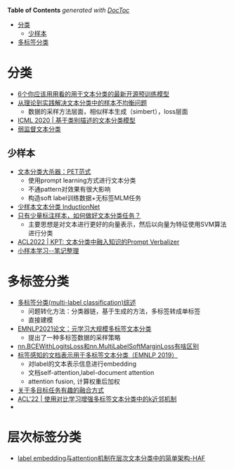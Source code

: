 <!-- START doctoc generated TOC please keep comment here to allow auto update -->
<!-- DON'T EDIT THIS SECTION, INSTEAD RE-RUN doctoc TO UPDATE -->
**Table of Contents**  *generated with [DocToc](https://github.com/thlorenz/doctoc)*

- [分类](#%E5%88%86%E7%B1%BB)
  - [少样本](#%E5%B0%91%E6%A0%B7%E6%9C%AC)
- [多标签分类](#%E5%A4%9A%E6%A0%87%E7%AD%BE%E5%88%86%E7%B1%BB)

<!-- END doctoc generated TOC please keep comment here to allow auto update -->



# 分类

- [6个你应该用用看的用于文本分类的最新开源预训练模型](https://zhuanlan.zhihu.com/p/130792659)
- [从理论到实践解决文本分类中的样本不均衡问题](https://mp.weixin.qq.com/s?__biz=MzU1NjYyODQ4NA==&mid=2247484661&idx=1&sn=8a91b910e941c87fba79a6154c819d66&chksm=fbc36b9eccb4e288c0e37d811b8511c1b093bb664f6442ec9d9e2189d1ea201613da37a3cd33&mpshare=1&scene=24&srcid=0703DjmDK4AfPSuBKxT8gEMH&sharer_sharetime=1625253571562&sharer_shareid=9d627645afe156ff11b0a8519d982bcd&exportkey=A17XMeW6otqsYpmcg5f1gW0%3D&pass_ticket=ahSCjZBnxTVe3IcKWMxBQVeAXXap9Se8HXejNWF3PIlQHiDsRH5Yr1%2FzLdG%2FTkZA&wx_header=0#rd)
  - 数据的采样方法层面，相似样本生成（simbert），loss层面
- [ICML 2020 | 基于类别描述的文本分类模型](https://blog.csdn.net/c9Yv2cf9I06K2A9E/article/details/106754400)
- [弱监督文本分类](https://mp.weixin.qq.com/s/rgI7R1Z1elCzbSC93O6IhQ)


## 少样本
- [文本分类大杀器：PET范式](https://mp.weixin.qq.com/s/qW0iwqWhkj12euEXRenZDg)
  - 使用prompt learning方式进行文本分类
  - 不通pattern对效果有很大影响
  - 构造soft label训练数据+无标签MLM任务
- [少样本文本分类 InductionNet](https://mp.weixin.qq.com/s?__biz=MzI3ODgwODA2MA==&mid=2247502646&idx=4&sn=d1cccfd219b485bf2e5b412d3f08056c&chksm=eb53dfa5dc2456b37657207d86c33758b10884f958909c982ef5926eacd5f08b220fa51536ec&mpshare=1&scene=24&srcid=0527W5ME2Zj4D1bpqs1JhWuZ&sharer_sharetime=1622127690299&sharer_shareid=9d627645afe156ff11b0a8519d982bcd&exportkey=A8UlYy8n%2F03u15ioi5Fk7t8%3D&pass_ticket=ahSCjZBnxTVe3IcKWMxBQVeAXXap9Se8HXejNWF3PIlQHiDsRH5Yr1%2FzLdG%2FTkZA&wx_header=0#rd)
- [只有少量标注样本，如何做好文本分类任务？](https://mp.weixin.qq.com/s/IwdEisDXjbyPLTjjcixqGg)
  - 主要思想是对文本进行更好的向量表示，然后以向量为特征使用SVM算法进行分类
- [ACL2022 | KPT: 文本分类中融入知识的Prompt Verbalizer](https://mp.weixin.qq.com/s/20nwLbn1hezf_BICgdhRzg)
- [小样本学习--笔记整理](https://blog.csdn.net/u010138055/article/details/90690606)



# 多标签分类

- [多标签分类(multi-label classification)综述](https://www.cnblogs.com/cxf-zzj/p/10049613.html)
  - 问题转化方法：分类器链，基于生成的方法，多标签转成单标签
  - 直接建模
- [EMNLP2021论文：元学习大规模多标签文本分类](https://mp.weixin.qq.com/s?__biz=MjM5ODkzMzMwMQ==&mid=2650427439&idx=4&sn=3cb2d0edac444a20d61174d877e661d3&chksm=becdd67589ba5f632533c05ac744d8dffb9d825e99e46fb45b6c9e1f69b0ead11819a3384f06&mpshare=1&scene=24&srcid=1127vW4uT3jw6Xmn9tyxtOeN&sharer_sharetime=1637963151380&sharer_shareid=9d627645afe156ff11b0a8519d982bcd&exportkey=A2REQqlB2R5ChUzrLQzPhuU%3D&pass_ticket=ahSCjZBnxTVe3IcKWMxBQVeAXXap9Se8HXejNWF3PIlQHiDsRH5Yr1%2FzLdG%2FTkZA&wx_header=0#rd)
  - 提出了一种多标签数据的采样策略
- [nn.BCEWithLogitsLoss和nn.MultiLabelSoftMarginLoss有啥区别](https://blog.csdn.net/jiangpeng59/article/details/92016262?utm_medium=distribute.pc_relevant_t0.none-task-blog-BlogCommendFromMachineLearnPai2-1.compare&depth_1-utm_source=distribute.pc_relevant_t0.none-task-blog-BlogCommendFromMachineLearnPai2-1.compare)
- [标签感知的文档表示用于多标签文本分类（EMNLP 2019）](https://zhuanlan.zhihu.com/p/207221522)
  - 对label的文本表示信息进行embedding
  - 文档self-attention,label-document attention
  - attention fusion, 计算权重后加权
- [关于多目标任务有趣的融合方式](https://mp.weixin.qq.com/s/bJpkMbreO9FvRl3-A5pIKA)
- [ACL'22 | 使用对比学习增强多标签文本分类中的k近邻机制](https://mp.weixin.qq.com/s/xtc9MNlZIN5Xbg0nsBThPA)
- 


# 层次标签分类
- [label embedding与attention机制在层次文本分类中的简单架构-HAF](https://mp.weixin.qq.com/s/XxFBm5p-srxVkFvt4cnxIA)
